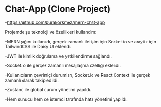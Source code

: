 # Chat-App (Clone Project)

-https://github.com/burakorkmez/mern-chat-app 



Projemde şu teknoloji ve özellikleri kullandım:

-MERN yığını kullanıldı, gerçek zamanlı iletişim için Socket.io ve arayüz için TailwindCSS ile Daisy UI eklendi.

-JWT ile kimlik doğrulama ve yetkilendirme sağlandı.

-Socket.io ile gerçek zamanlı mesajlaşma özelliği eklendi.

-Kullanıcıların çevrimiçi durumları, Socket.io ve React Context ile gerçek zamanlı olarak takip edildi.

-Zustand ile global durum yönetimi yapıldı.

-Hem sunucu hem de istemci tarafında hata yönetimi yapıldı.


